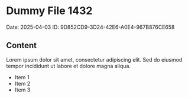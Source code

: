 # Dummy File 1432

Date: 2025-04-03
ID: 9D852CD9-3D24-42E6-A0E4-967B876CE658

## Content

Lorem ipsum dolor sit amet, consectetur adipiscing elit.
Sed do eiusmod tempor incididunt ut labore et dolore magna aliqua.

* Item 1
* Item 2
* Item 3
